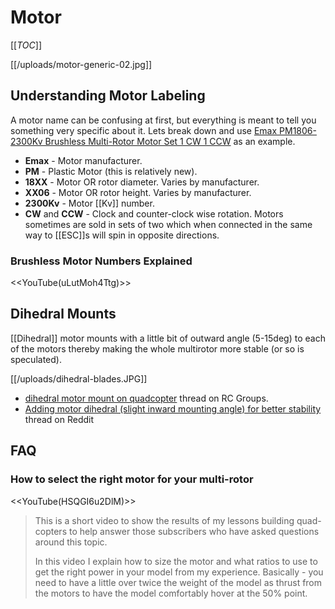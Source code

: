# Motor

[[_TOC_]]

[[/uploads/motor-generic-02.jpg]]

## Understanding Motor Labeling

A motor name can be confusing at first, but everything is meant to tell you something very specific about it. Lets break down and use [Emax PM1806-2300Kv Brushless Multi-Rotor Motor Set 1 CW 1 CCW][example] as an example.

* **Emax** - Motor manufacturer.
* **PM** - Plastic Motor (this is relatively new).
* **18XX** - Motor OR rotor diameter. Varies by manufacturer. 
* **XX06** - Motor OR rotor height. Varies by manufacturer.
* **2300Kv** - Motor [[Kv]] number. 
* **CW** and **CCW** - Clock and counter-clock wise rotation. Motors sometimes are sold in sets of two which when connected in the same way to [[ESC]]s will spin in opposite directions.

### Brushless Motor Numbers Explained

<<YouTube(uLutMoh4Ttg)>>

[example]: http://hobbyking.com/hobbyking/store/__69296__Emax_PM1806_2300Kv_Brushless_Multi_Rotor_Motor_Set_1_CW_1_CCW.html 

## Dihedral Mounts

[[Dihedral]] motor mounts with a little bit of outward angle (5-15deg) to each of the motors thereby making the whole multirotor more stable (or so is speculated).

[[/uploads/dihedral-blades.JPG]]

* [dihedral motor mount on quadcopter](http://www.rcgroups.com/forums/showthread.php?t=2326457) thread on RC Groups.
* [Adding motor dihedral (slight inward mounting angle) for better stability](http://www.reddit.com/r/Multicopter/comments/2slxll/adding_motor_dihedral_slight_inward_mounting/) thread on Reddit

## FAQ

### How to select the right motor for your multi-rotor 

<<YouTube(HSQGI6u2DlM)>>

> This is a short video to show the results of my lessons building quad-copters to help answer those subscribers who have asked questions around this topic.
> 
> In this video I explain how to size the motor and what ratios to use to get the right power in your model from my experience. Basically - you need to have a little over twice the weight of the model as thrust from the motors to have the model comfortably hover at the 50% point. 